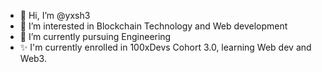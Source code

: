 - 👋 Hi, I’m @yxsh3
- 👀 I’m interested in Blockchain Technology and Web development
- 🌱 I’m currently pursuing Engineering
- ✨ I'm currently enrolled in 100xDevs Cohort 3.0, learning Web dev and Web3.

<!---
yxsh3/yxsh3 is a ✨ special ✨ repository because its `README.md` (this file) appears on your GitHub profile.
You can click the Preview link to take a look at your changes.
--->
